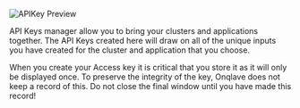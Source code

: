 ![APIKey Preview](https://t36712295.p.clickup-attachments.com/t36712295/ad3c5f67-0f83-436d-912c-ba24248fae9b/image.png)


API Keys manager allow you to bring your clusters and applications together. The API Keys created here will draw on all of the unique inputs you have created for the cluster and application that you choose.

When you create your Access key it is critical that you store it as it will only be displayed once. To preserve the integrity of the key, Onqlave does not keep a record of this. Do not close the final window  until you have made this record!
